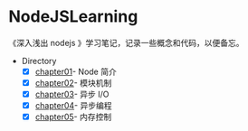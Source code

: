 # NodeJSLearning
《深入浅出 nodejs 》学习笔记，记录一些概念和代码，以便备忘。

- Directory
  + [x] [chapter01](https://github.com/songjinzhong/NodeJSLearning/tree/master/chapter01)- Node 简介
  + [x] [chapter02](https://github.com/songjinzhong/NodeJSLearning/tree/master/chapter02)- 模块机制
  + [x] [chapter03](https://github.com/songjinzhong/NodeJSLearning/tree/master/chapter03)- 异步 I/O
  + [x] [chapter04](https://github.com/songjinzhong/NodeJSLearning/tree/master/chapter04)- 异步编程
  + [x] [chapter05](https://github.com/songjinzhong/NodeJSLearning/tree/master/chapter05)- 内存控制
